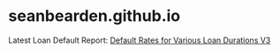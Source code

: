 # seanbearden.github.io

Latest Loan Default Report: [Default Rates for Various Loan Durations V3](defaults_4_6_10_v3/default_4_6_10_v3.md)